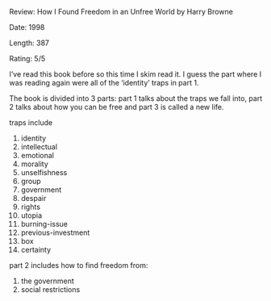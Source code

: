 Review: How I Found Freedom in an Unfree World by Harry Browne

Date: 1998

Length: 387

Rating: 5/5

I’ve read this book before so this time I skim read it. I guess the part where I was reading again were all of the ‘identity’ traps in part 1.

The book is divided into 3 parts:  part 1 talks about the traps we fall into, part 2 talks about how you can be free and part 3 is called a new life.

traps include 

1. identity
2. intellectual
3. emotional
4. morality
5. unselfishness
6. group
7. government
8. despair
9. rights
10. utopia
11. burning-issue
12. previous-investment
13. box
14. certainty

part 2 includes how to find freedom from:

1. the government
2. social restrictions
